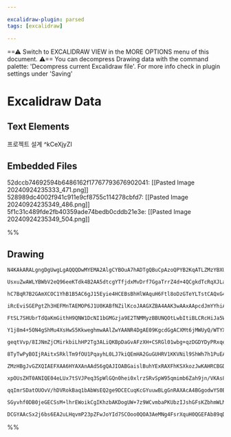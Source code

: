 ```yaml
---

excalidraw-plugin: parsed
tags: [excalidraw]

---
```

==⚠  Switch to EXCALIDRAW VIEW in the MORE OPTIONS menu of this document. ⚠== You can decompress Drawing data with the command palette: 'Decompress current Excalidraw file'. For more info check in plugin settings under 'Saving'


# Excalidraw Data
## Text Elements
프로젝트 설계 ^kCeXjyZI

## Embedded Files
52dccb74692594b6486162f17767793676902041: [[Pasted Image 20240924235333_471.png]]
528989dc4002f941c911e9cf8755c114278cbfd7: [[Pasted Image 20240924235349_486.png]]
5f1c31c489fde2fb40359ade74bedb0cddb21e3e: [[Pasted Image 20240924235349_504.png]]

%%
## Drawing
```compressed-json
N4KAkARALgngDgUwgLgAQQQDwMYEMA2AlgCYBOuA7hADTgQBuCpAzoQPYB2KqATLZMzYBXUtiRoIACyhQ4zZAHoFAc0JRJQgEYA6bGwC2CgF7N6hbEcK4OCtptbErHALRY8RMpWdx8Q1TdIEfARcZgRmBShcZQUebQBmbQAGGjoghH0EDihmbgBtcDBQMBKIEm4IAHUjDgBJNigANiEARwBRAGVmABUATgBGYgAhYgBFAH0AWVSSyFhECsJ9aKR+

UsxuZwAWLYBWbV2eQ96eeKTdk4B2AA5dtcgYTfjdxMvDrf7GgaTrrZ4d+4QCgkdTcRqXJLaS48JI/RqNa69eL9H6AyQIQjKaTcP77eLXFFvS6XeKNXa7RqA6zKYLcJKA5hQUhsADWCAAwmx8GxSBUmdZmHBcIFsjNSppcNgWcpmUIOMROdzeRJ+RxBcKslAxZAAGaEfD4DqwWkSQQebUQRnMtmVEGSbh8QoCJmshBGmAm9Bm8qA2VYjjhXJofqAt

hC7BqR7B2GAmXCOC1YhB1B5AC6gJ15Eyie4HCEBsBhHlWAquH6Ftl8oDzGTeYLTstCAQxG4/V+1ySb0a50BjBY7C4aCOvaYrE4ADlOGJuNDPr0ko1+vFC8wACLpKDN7g6ghhQGaYTytrBTLZWv5/CAoRwYi4Tct4PQy5t3pkrbXDuAogcFm5i9ftgpS3NAd3wPcG0ZO8hGTCBEHlItlAtPVghzCRDmIbBsE0S4ti+I5ei2TRGnfRdGh4HV+mJcFL

iRcEviSGEPgtZh3HEFMnTAEMOP6J1U0KABfNZilKcoJAAGXZBA4AAK3wAAxAApcdJmYYhiAohSkg6UYAFUAHkLXmNiymWZRVgbDY0GcXZn20a5GnxeItgY/oeB4MlASjVACOSXYtjOGzrniAZ4nxQFgWIUE0BufptCXHgkT+ULoSRNEMSxLU0D+OIO0RN5cO7ezKQbalPXpCCXTZRUeT5cg1SFEUtX3SVpUrBUuRqlU6vVRqkP1Q1jWM70WwZSqE

FtSL7SHUbrTdQaKmGithH9QNW1DcNI1bGMGzja9E2TNMMyzBBUNQOtLwbItiBLCRcHiJa5WIatz3rWZG2A1B+nfFFXKOLi3r7MdB0+1EG0BgdJw4achySd9cN2SiV3XYJ723XcEH3Q9iGPDJNRei63uvW9UcfHhn0RYiCq2L8i1/NBzoAoCH1QUDwLeyCoGgio4McDhEIzfUTuZiBDkRREMOchidQI/psAGfoEF6bAdWuN5dmwfovrJ64sJ1YhLm

Y1j8m4+5ON4gShMu4XsHwS5KkweghmwAAlZwYAANR4DgAE09KgcdGgACXMt6jMWUyQ/WTYXi2KF7M1+yLj+JJlwbLzdk7bRcNVu4GwiqLUFnbR3NJfyKQ/Zzc7e9FMWxNAzkSPZ2w+X49lcqk+bKmbXWq5V0FVHrNQtCUpV2+Ve9qgUGqHgWDXdT1LS5H0KtmiaC8ddmxvnoal5Ghs/UkZ61obMNJU26Nyre3aEyTfJ0wbTNcGzZmGcu4tLPQXAt

geqtVvp/8IJNmZjCMirkbiLhHP2Tg3ALiQKBpDaGvAFzXH+CSRGl01wbg+qzDGDYDyPRxqeHIf5XqlCJneD6lEyYvjIsSUKNMfwkIJqUbkTM0ZgVwZvKCMEeYIT6ihYWuwKLYGRNgd8vQ9YIHIpoZyzxei4GujhTQzZNBJGwGpTQPAFbxEjgII2aACizE4qbHisw+IlEEoUYSkBRLoBZJJAAGtJGAAAtWohl4DGU3JgJqFlNhl20KRL6SQBgfkOP

8TyTwPyBOIjRAitxSRklTm9fOU1PqayhL0LJ7kiQEmHA2GuGUHRV1KKVNil9ShWh7h1PuEAADECtGm6IgCPVqWMJ5dSnhqUUs8Boeh3uabuNo7QOiGXNfpC1d4PRWjWY+b1T4RlgFtCpkBr77TvkdJ+QsmGFnfqWRoP8np/zOgA9mQCZzwlch2WBYNRwDhnNTW5UCOAILYoSRcbwsklJsZglG2D0aYwISePGOyGzkJJp9J8NDqJBQYXTE5pDICsL

ZMzHBgJvGZXQIAEFXAA6HYAXAnAAdS6gQAJIOABGaislBuhYExRAXFhKSXkozJwKAHRCBGDYjCJl2Q5JP31OndF1KACCRBlDAwgMEHUviAZMCgOYAgwrMRiqgGGC0ehsi4CLEwU6r95mkExEWAgVKfEVDpUSslFpcBCGVc7cIbK2JMiEJwlhmrg610xbFI4FsrFWwqIHCgClKg6QAArdAcR4hYKpqUWg/rhSJwZEi9EuGSMi3ygQjLQNcNKbrikd

xpOUsZHT0ANIQE04eLUx7tSVJPeq3SpWlGQn0hei0xlrzSRvSpW95qmimb6Zah9jn/VKAs8+IMVkQDWbfAx983qP2fqCt6V0bqf12Ico+/9EXvWAQSTWCVyRwPuWgVN4MJxTjeb0VWSbVaIiRlg5mDqnWQHwUeYFZ551kJvBQ5mVDyavl3Z2OFb6kWARRewtmpQMUVApRQI1NKkLMtZeyh0Y6dTMp5foPlMCBU+IVaKioEq62QD7LK9wOGlUqsBG

qqImrSDatOUOvV/hDVRokBaq1bAbWsEQ2ge9DCECuqKcGYuuwBLgGnRAXAcA4BGgodwYS0B0SZDw9mtYDBCAIAoEMctbVC31J1Hp/TYoIDYBEI1Wom59BGlmjp4tpaVPGdIKZ8zmnR7aZqdWwePTChGZM5qMzGQ5L9W3pMwZXn7OOYyJZ10rbRmhZ89kPzFnO0TO7SF0oYXfPmedn2tdn07NxagAlvSG0lkXzyw5jL/nUO8vwPy2L5X4vmbkvBu1

SGyvhf0DB0jeGECSsM+lhrEWoikCgIKhzbAKDogUW+7z9WCvmbaPKUbzIJshGFsKZbhmWLMgNGGtAZJLiZPhDsHCCNSQqa21yfA3sYFbF6NoV8/QXhvEeyneI7aIBGDYAYWTYMCCOtbMXWEnwfgUg+CiecPAvVpfywlrLj0csQDaoZmUJAENsR1asvVlbOqoGsRAIYXJhZ1PZL0EnJOLQ2uUPmYUFQ6ltFXPT+nEAoeQH6yysaRXZWcHxipuAgQz

DCGYAAcSx2j6bs6EA2uLHqvmP23pZFwJoYId7SCOoo0QOA3AeMNg4FsrXquH0QGEFAb89qDcs6N5oaSCBsA5A6LruAkw2DXQW4r5XoGEDgEsbqQWyZgD8RAPxIAA
```
%%